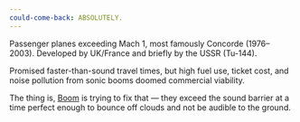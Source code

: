 ```yaml
---
could-come-back: ABSOLUTELY.
---
```

Passenger planes exceeding Mach 1, most famously Concorde (1976–2003). Developed by UK/France and briefly by the USSR (Tu-144).

Promised faster-than-sound travel times, but high fuel use, ticket cost, and noise pollution from sonic booms doomed commercial viability.

The thing is, [Boom](https://boomsupersonic.com/) is trying to fix that — they exceed the sound barrier at a time perfect enough to bounce off clouds and not be audible to the ground.